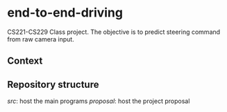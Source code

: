 # end-to-end-driving
CS221-CS229 Class project. The objective is to predict steering command from raw camera input.

## Context

## Repository structure

*src*: host the main programs
*proposal*: host the project proposal



